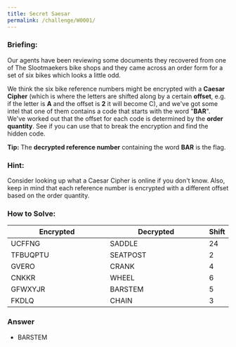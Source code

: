 ```yaml
---
title: Secret Saesar
permalink: /challenge/W0001/
---
```


### Briefing: 
Our agents have been reviewing some documents they recovered from one of The Slootmaekers bike shops and they came across an order form for a set of six bikes which looks a little odd.

We think the six bike reference numbers might be encrypted with a **Caesar Cipher** (which is where the letters are shifted along by a certain **offset**, e.g. if the letter is **A** and the offset is **2** it will become C), and we've got some intel that one of them contains a code that starts with the word "**BAR**". We've worked out that the offset for each code is determined by the **order quantity**. See if you can use that to break the encryption and find the hidden code.

**Tip:** The **decrypted reference number** containing the word **BAR** is the flag.

### Hint:
Consider looking up what a Caesar Cipher is online if you don't know. Also, keep in mind that each reference number is encrypted with a different offset based on the order quantity.

### How to Solve: 
<div markdown="0">
    <table>
        <colgroup>
            <col width="45%" />
            <col width="45%" />
            <col width="10%" />
        </colgroup>
        <thead>
            <tr class="header">
                <th>Encrypted</th>
                <th>Decrypted</th>
                <th>Shift</th>
            </tr>
        </thead>
        <tbody>
            <tr>
                <td markdown="span">UCFFNG</td>
                <td markdown="span">SADDLE</td>
                <td markdown="span">24</td>
            </tr>
            <tr>
                <td markdown="span">TFBUQPTU</td>
                <td markdown="span">SEATPOST</td>
                <td markdown="span">2</td>
            </tr>
            <tr>
                <td markdown="span">GVERO</td>
                <td markdown="span">CRANK</td>
                <td markdown="span">4</td>
            </tr>
            <tr>
                <td markdown="span">CNKKR</td>
                <td markdown="span">WHEEL</td>
                <td markdown="span">6</td>
            </tr>
            <tr>
                <td markdown="span">GFWXYJR</td>
                <td markdown="span">BARSTEM</td>
                <td markdown="span">5</td>
            </tr>
            <tr>
                <td markdown="span">FKDLQ</td>
                <td markdown="span">CHAIN</td>
                <td markdown="span">3</td>
            </tr>
        </tbody>
    </table>
 </div>

### Answer
- BARSTEM